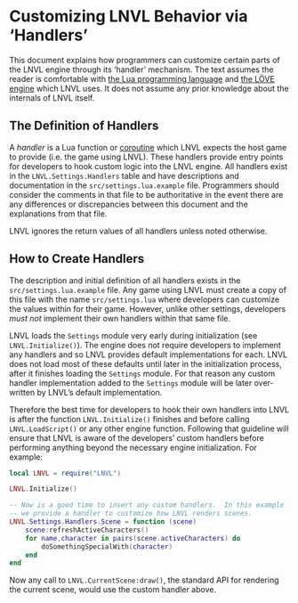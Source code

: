 Customizing LNVL Behavior via ‘Handlers’
========================================

This document explains how programmers can customize certain parts of
the LNVL engine through its ‘handler’ mechanism.  The text assumes the
reader is comfortable with [the Lua programming language][lua] and
[the LÖVE engine][love] which LNVL uses.  It does not assume any prior
knowledge about the internals of LNVL itself.


The Definition of Handlers
--------------------------

A *handler* is a Lua function or [coroutine][] which LNVL expects the
host game to provide (i.e. the game using LNVL).  These handlers
provide entry points for developers to hook custom logic into the LNVL
engine.  All handlers exist in the `LNVL.Settings.Handlers` table and
have descriptions and documentation in the `src/settings.lua.example`
file.  Programmers should consider the comments in that file to be
authoritative in the event there are any differences or discrepancies
between this document and the explanations from that file.

LNVL ignores the return values of all handlers unless noted
otherwise.


How to Create Handlers
----------------------

The description and initial definition of all handlers exists in the
`src/settings.lua.example` file.  Any game using LNVL must create a
copy of this file with the name `src/settings.lua` where developers
can customize the values within for their game.  However, unlike
other settings, developers *must not* implement their own handlers
within that same file.

LNVL loads the `Settings` module very early during initialization
(see `LNVL.Initialize()`).  The engine does not require developers to
implement any handlers and so LNVL provides default implementations
for each.  LNVL does not load most of these defaults until later in
the initialization process, after it finishes loading the `Settings`
module.  For that reason any custom handler implementation added to
the `Settings` module will be later over-written by LNVL’s default
implementation.

Therefore the best time for developers to hook their own handlers into
LNVL is after the function `LNVL.Initialize()` finishes and before
calling `LNVL.LoadScript()` or any other engine function.  Following
that guideline will ensure that LNVL is aware of the developers’
custom handlers before performing anything beyond the necessary
engine initialization.  For example:

```lua
local LNVL = require("LNVL")

LNVL.Initialize()

-- Now is a good time to insert any custom handlers.  In this example
-- we provide a handler to customize how LNVL renders scenes.
LNVL.Settings.Handlers.Scene = function (scene)
    scene:refreshActiveCharacters()
    for name,character in pairs(scene.activeCharacters) do
        doSomethingSpecialWith(character)
    end
end
```

Now any call to `LNVL.CurrentScene:draw()`, the standard API for
rendering the current scene, would use the custom handler above.



[lua]: http://lua.org/
[love]: http://love2d.org/
[coroutine]: http://www.lua.org/manual/5.1/manual.html#2.11
